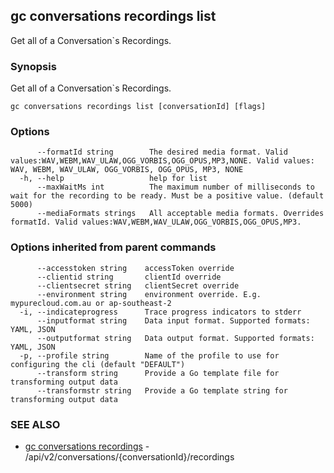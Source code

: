 ## gc conversations recordings list

Get all of a Conversation`s Recordings.

### Synopsis

Get all of a Conversation`s Recordings.

```
gc conversations recordings list [conversationId] [flags]
```

### Options

```
      --formatId string        The desired media format. Valid values:WAV,WEBM,WAV_ULAW,OGG_VORBIS,OGG_OPUS,MP3,NONE. Valid values: WAV, WEBM, WAV_ULAW, OGG_VORBIS, OGG_OPUS, MP3, NONE
  -h, --help                   help for list
      --maxWaitMs int          The maximum number of milliseconds to wait for the recording to be ready. Must be a positive value. (default 5000)
      --mediaFormats strings   All acceptable media formats. Overrides formatId. Valid values:WAV,WEBM,WAV_ULAW,OGG_VORBIS,OGG_OPUS,MP3.
```

### Options inherited from parent commands

```
      --accesstoken string    accessToken override
      --clientid string       clientId override
      --clientsecret string   clientSecret override
      --environment string    environment override. E.g. mypurecloud.com.au or ap-southeast-2
  -i, --indicateprogress      Trace progress indicators to stderr
      --inputformat string    Data input format. Supported formats: YAML, JSON
      --outputformat string   Data output format. Supported formats: YAML, JSON
  -p, --profile string        Name of the profile to use for configuring the cli (default "DEFAULT")
      --transform string      Provide a Go template file for transforming output data
      --transformstr string   Provide a Go template string for transforming output data
```

### SEE ALSO

* [gc conversations recordings](gc_conversations_recordings.html)	 - /api/v2/conversations/{conversationId}/recordings


